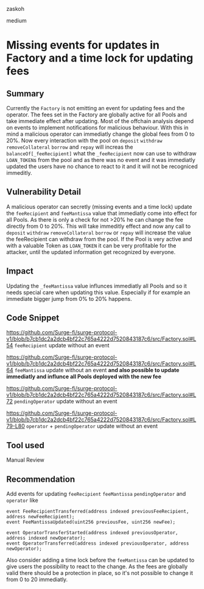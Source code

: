 zaskoh

medium

# Missing events for updates in Factory and a time lock for updating fees

## Summary
Currently the `Factory` is not emitting an event for updating fees and the operator. The fees set in the Factory are globally active for all Pools and take immediate effect after updating. Most of the offchain analysis depend on events to implement notifications for malicious behaviour.
With this in mind a malicious operator can immediatly change the global fees from 0 to 20%. 
Now every interaction with the pool on `deposit` `withdraw` `removeCollateral` `borrow` and `repay` will increas the `balanceOf[_feeRecipient]` what the `_feeRecipient` now can use to withdraw `LOAN_TOKEN`s from the pool and as there was no event and it was immediatly updated the users have no chance to react to it and it will not be recogniced immeditly.

## Vulnerability Detail
A malicious operator can secretly (missing events and a time lock) update the `feeRecipient` and `feeMantissa` value that immediatly come into effect for all Pools. As there is only a check for not >20% he can change the fee directly from 0 to 20%.
This will take immeditly effect and now any call to `deposit` `withdraw` `removeCollateral` `borrow` or `repay` will increase the value the feeRecipient can withdraw from the pool.
If the Pool is very active and with a valuable Token as `LOAN_TOKEN` it can be very profitable for the attacker, until the updated information get recognized by everyone.

## Impact
Updating the `_feeMantissa` value influnces immediatly all Pools and so it needs special care when updating this value. Especially if for example an immediate bigger jump from 0% to 20% happens.

## Code Snippet
https://github.com/Surge-fi/surge-protocol-v1/blob/b7cb1dc2a2dcb4bf22c765a4222d7520843187c6/src/Factory.sol#L54
`feeRecipient` update without an event

https://github.com/Surge-fi/surge-protocol-v1/blob/b7cb1dc2a2dcb4bf22c765a4222d7520843187c6/src/Factory.sol#L64
`feeMantissa` update without an event **and also possible to update immediatly and influnce all Pools deployed with the new fee**

https://github.com/Surge-fi/surge-protocol-v1/blob/b7cb1dc2a2dcb4bf22c765a4222d7520843187c6/src/Factory.sol#L72
`pendingOperator` update without an event

https://github.com/Surge-fi/surge-protocol-v1/blob/b7cb1dc2a2dcb4bf22c765a4222d7520843187c6/src/Factory.sol#L79-L80
`operator` + `pendingOperator` update without an event

## Tool used

Manual Review

## Recommendation
Add events for updating `feeRecipient` `feeMantissa` `pendingOperator` and `operator` like

```solidity
event FeeRecipientTransferred(address indexed previousFeeRecipient, address newFeeRecipient);
event FeeMantissaUpdated(uint256 previousFee, uint256 newFee);

event OperatorTransferStarted(address indexed previousOperator, address indexed newOperator);
event OperatorTransferred(address indexed previousOperator, address newOperator);
```

Also consider adding a time lock before the `feeMantissa` can be updated to give users the possibility to react to the change.
As the fees are globally valid there should be a protection in place, so it's not possible to change it from 0 to 20 immediatly.
